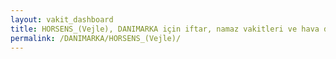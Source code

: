 ```yaml
---
layout: vakit_dashboard
title: HORSENS_(Vejle), DANIMARKA için iftar, namaz vakitleri ve hava durumu - ilçe/eyalet seç
permalink: /DANIMARKA/HORSENS_(Vejle)/
---
```


<script type="text/javascript">
  var GLOBAL_COUNTRY = 'DANIMARKA';
  var GLOBAL_CITY = 'HORSENS_(Vejle)';
  var GLOBAL_STATE = '';
  var lat = 72;
  var lon = 21;
</script>
